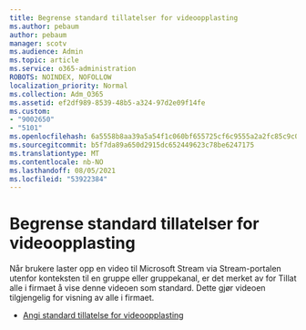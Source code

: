 ```yaml
---
title: Begrense standard tillatelser for videoopplasting
ms.author: pebaum
author: pebaum
manager: scotv
ms.audience: Admin
ms.topic: article
ms.service: o365-administration
ROBOTS: NOINDEX, NOFOLLOW
localization_priority: Normal
ms.collection: Adm_O365
ms.assetid: ef2df989-8539-48b5-a324-97d2e09f14fe
ms.custom:
- "9002650"
- "5101"
ms.openlocfilehash: 6a5558b8aa39a5a54f1c060bf655725cf6c9555a2a2fc85c9c0b17ec4d27ed6f
ms.sourcegitcommit: b5f7da89a650d2915dc652449623c78be6247175
ms.translationtype: MT
ms.contentlocale: nb-NO
ms.lasthandoff: 08/05/2021
ms.locfileid: "53922384"
---
```

# <a name="restrict-default-video-upload-permissions"></a>Begrense standard tillatelser for videoopplasting

Når brukere laster opp en video til Microsoft Stream via Stream-portalen utenfor konteksten til en gruppe eller gruppekanal, er det merket av for Tillat alle i firmaet å vise denne videoen som standard. Dette gjør videoen tilgjengelig for visning av alle i firmaet.

- [Angi standard tillatelse for videoopplasting](/stream/default-video-permissions)
